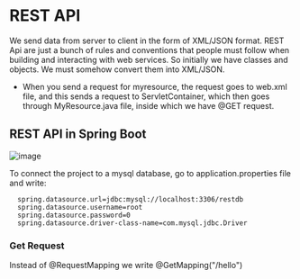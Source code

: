 # REST API
We send data from server to client in the form of XML/JSON format. REST Api are just a bunch of rules and conventions that people must follow when building and interacting with web services.
So initially we have classes and objects. We must somehow convert them into XML/JSON. 
- When you send a request for myresource, the request goes to web.xml file, and this sends a request to ServletContainer, which then goes through MyResource.java file, inside which we have @GET request.

## REST API in Spring Boot
![image](https://github.com/user-attachments/assets/94db485e-694d-46bd-857f-d453c7638310)

To connect the project to a mysql database, go to application.properties file and write: 
```
  spring.datasource.url=jdbc:mysql://localhost:3306/restdb
  spring.datasource.username=root
  spring.datasource.password=0
  spring.datasource.driver-class-name=com.mysql.jdbc.Driver
```

### Get Request
Instead of @RequestMapping we write @GetMapping("/hello")
